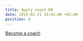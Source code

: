 ```yaml
---
title: Apply coach EN
date: 2019-02-21 19:41:00 +01:00
position: 9
---
```


<div class="btn-cta"><a href="coach-en">Become a coach</a></div>